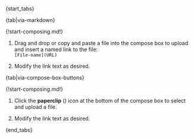 {start_tabs}

{tab|via-markdown}

{!start-composing.md!}

1. Drag and drop or copy and paste a file into the compose box to
   upload and insert a named link to the file:  
   `[File-name](URL)`

1. Modify the link text as desired.

{tab|via-compose-box-buttons}

{!start-composing.md!}

1. Click the **paperclip** (<i class="fa fa-paperclip"></i>) icon at
  the bottom of the compose box to select and upload a file.

1. Modify the link text as desired.

{end_tabs}
